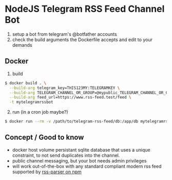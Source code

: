 # NodeJS Telegram RSS Feed Channel Bot

1. setup a bot from telegram's @botfather accounts
2. check the build arguments the Dockerfile accepts and edit to your demands

## Docker

1. build

``` sh
$ docker build . \
  --build-arg telegram_key=THIS123MY:TELEGRAMKEY \
  --build-arg TELEGRAM_CHANNEL_OR_GROUP=@mypublic_TELEGRAM_CHANNEL_OR_GROUPnick \
  --build-arg feed_url=https://www.rss-feed.test/feed \
  -t mytelegramrssbot
```

2. run (in a cron job maybe?)

``` sh
$ docker run --rm -v /path/to/telegram-rss-feed/db:/app/db mytelegramrssbot node index.js
```

## Concept / Good to know

- docker host volume persistant sqlite database that uses a unique constraint, to not send duplicates into the channel.
- public channel messaging, but your bot needs admin privileges
- will work out-of-the-box with any standard compliant modern rss feed supported by [rss-parser on npm](https://www.npmjs.com/package/rss-parser)